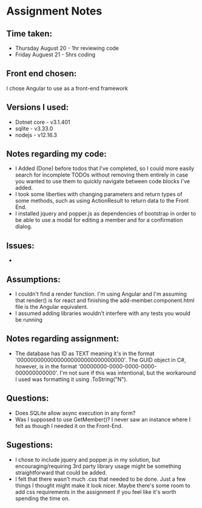 # Assignment Notes

## Time taken:
- Thursday August 20 - 1hr reviewing code
- Friday Auguest 21 - 5hrs coding

## Front end chosen:
I chose Angular to use as a front-end framework

## Versions I used:
- Dotnet core - v3.1.401
- sqlite - v3.33.0
- nodejs - v12.16.3

## Notes regarding my code:
- I Added (Done) before todos that I've completed, so I could more easily search for incomplete TODOs without removing them entirely in case you wanted to use them to quickly navigate between code blocks I've added.
- I took some liberties with changing parameters and return types of some methods, such as using ActionResult to return data to the Front End.
- I installed jquery and popper.js as dependencies of bootstrap in order to be able to use a modal for editing a member and for a confirmation dialog.

## Issues: 
-

## Assumptions:
- I couldn't find a render function. I'm using Angular and I'm assuming that render() is for react and finishing the add-member.component.html file is the Angular equivalent.
- I assumed adding libraries wouldn't interfere with any tests you would be running

## Notes regarding assignment:
- The database has ID as TEXT meaning it's in the format '00000000000000000000000000000000'. The GUID object in C#, however, is in the format '00000000-0000-0000-0000-000000000000'. I'm not sure if this was intentional, but the workaround I used was formatting it using .ToString("N").

## Questions: 
- Does SQLite allow async execution in any form?
- Was I supposed to use GetMember()? I never saw an instance where I felt as though I needed it on the Front-End.

## Sugestions:
- I chose to include jquery and popper.js in my solution, but encouraging/requiring 3rd party library usage might be something straightforward that could be added.
- I felt that there wasn't much .css that needed to be done. Just a few things I thought might make it look nicer. Maybe there's some room to add css requirements in the assignment if you feel like it's worth spending the time on. 